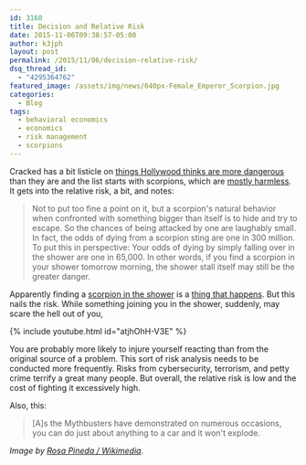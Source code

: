 ```yaml
---
id: 3168
title: Decision and Relative Risk
date: 2015-11-06T09:38:57-05:00
author: k3jph
layout: post
permalink: /2015/11/06/decision-relative-risk/
dsq_thread_id:
  - "4295364762"
featured_image: /assets/img/news/640px-Female_Emperor_Scorpion.jpg
categories:
  - Blog
tags:
  - behavioral economics
  - economics
  - risk management
  - scorpions
---
```

Cracked has a bit listicle on [things Hollywood thinks are more dangerous](http://www.cracked.com/article_19171_5-things-that-arent-nearly-as-dangerous-as-hollywood-thinks.html) than they are and the list starts with scorpions, which are [mostly harmless](https://www.google.com/?q=mostly+harmless).  It gets into the relative risk, a bit, and notes:

> Not to put too fine a point on it, but a scorpion's natural behavior when confronted with something bigger than itself is to hide and try to escape. So the chances of being attacked by one are laughably small. In fact, the odds of dying from a scorpion sting are one in 300 million. To put this in perspective: Your odds of dying by simply falling over in the shower are one in 65,000. In other words, if you find a scorpion in your shower tomorrow morning, the shower stall itself may still be the greater danger.

Apparently finding a [scorpion in the shower](http://awesomearachnids.tumblr.com/post/122624216845/sir-p-audax-shaebay-scorpling-in-the) is a [thing that happens](http://historysafariexpress.airstreamlife.com/2011/10/09/agua-caliente-contemplations/).  But this nails the risk.  While something joining you in the shower, suddenly, may scare the hell out of you,

{% include youtube.html id="atjhOhH-V3E" %}

You are probably more likely to injure yourself reacting than from the original source of a problem.  This sort of risk analysis needs to be conducted more frequently.  Risks from cybersecurity, terrorism, and petty crime terrify a great many people.  But overall, the relative risk is low and the cost of fighting it excessively high.

Also, this:

> [A]s the Mythbusters have demonstrated on numerous occasions, you can do just about anything to a car and it won't explode.

_Image by [Rosa Pineda / Wikimedia](https://commons.wikimedia.org/wiki/File:Female_Emperor_Scorpion.jpg)._
